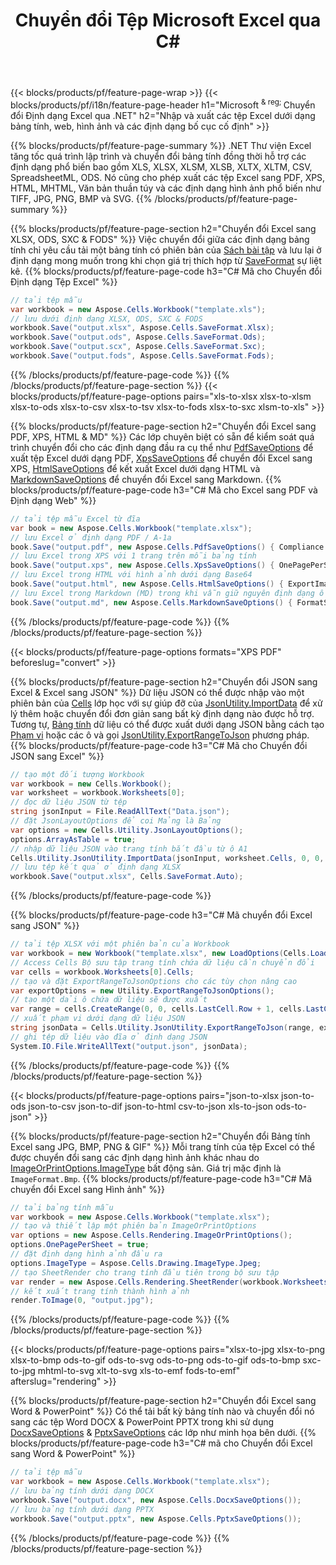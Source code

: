 ﻿---
title: Chuyển đổi Tệp Microsoft Excel qua C# 
url: /vi/net/conversion/
description: Chuyển đổi Excel XLS, XLSX, ODS, CSV sang PDF, XPS, HTML, JPEG, HTML và nhiều định dạng phổ biến khác chỉ với vài dòng mã C#.
---
{{< blocks/products/pf/feature-page-wrap >}}
{{< blocks/products/pf/i18n/feature-page-header h1="Microsoft <sup> & reg; </sup> Chuyển đổi Định dạng Excel qua .NET" h2="Nhập và xuất các tệp Excel dưới dạng bảng tính, web, hình ảnh và các định dạng bố cục cố định" >}}

{{% blocks/products/pf/feature-page-summary %}}
.NET Thư viện Excel tăng tốc quá trình lập trình và chuyển đổi bảng tính đồng thời hỗ trợ các định dạng phổ biến bao gồm XLS, XLSX, XLSM, XLSB, XLTX, XLTM, CSV, SpreadsheetML, ODS. Nó cũng cho phép xuất các tệp Excel sang PDF, XPS, HTML, MHTML, Văn bản thuần túy và các định dạng hình ảnh phổ biến như TIFF, JPG, PNG, BMP và SVG.
{{% /blocks/products/pf/feature-page-summary %}}

{{% blocks/products/pf/feature-page-section h2="Chuyển đổi Excel sang XLSX, ODS, SXC & FODS" %}}
Việc chuyển đổi giữa các định dạng bảng tính chỉ yêu cầu tải một bảng tính có phiên bản của [Sách bài tập](https://reference.aspose.com/cells/net/aspose.cells/workbook) và lưu lại ở định dạng mong muốn trong khi chọn giá trị thích hợp từ [SaveFormat](https://reference.aspose.com/cells/net/aspose.cells/saveformat) sự liệt kê.
{{% blocks/products/pf/feature-page-code h3="C# Mã cho Chuyển đổi Định dạng Tệp Excel" %}}

```cs
// tải tệp mẫu
var workbook = new Aspose.Cells.Workbook("template.xls");
// lưu dưới định dạng XLSX, ODS, SXC & FODS
workbook.Save("output.xlsx", Aspose.Cells.SaveFormat.Xlsx);
workbook.Save("output.ods", Aspose.Cells.SaveFormat.Ods);
workbook.Save("output.scx", Aspose.Cells.SaveFormat.Sxc);
workbook.Save("output.fods", Aspose.Cells.SaveFormat.Fods);

```
{{% /blocks/products/pf/feature-page-code %}}
{{% /blocks/products/pf/feature-page-section %}}
{{< blocks/products/pf/feature-page-options pairs="xls-to-xlsx xlsx-to-xlsm xlsx-to-ods xlsx-to-csv xlsx-to-tsv xlsx-to-fods xlsx-to-sxc xlsm-to-xls" >}}


{{% blocks/products/pf/feature-page-section h2="Chuyển đổi Excel sang PDF, XPS, HTML & MD" %}}
Các lớp chuyên biệt có sẵn để kiểm soát quá trình chuyển đổi cho các định dạng đầu ra cụ thể như [PdfSaveOptions](https://reference.aspose.com/cells/net/aspose.cells/pdfsaveoptions) để xuất tệp Excel dưới dạng PDF, [XpsSaveOptions](https://reference.aspose.com/cells/net/aspose.cells/xpssaveoptions) để chuyển đổi Excel sang XPS, [HtmlSaveOptions](https://reference.aspose.com/cells/net/aspose.cells/htmlsaveoptions) để kết xuất Excel dưới dạng HTML và [MarkdownSaveOptions](https://reference.aspose.com/cells/net/aspose.cells/markdownsaveoptions) để chuyển đổi Excel sang Markdown. 
{{% blocks/products/pf/feature-page-code h3="C# Mã cho Excel sang PDF và Định dạng Web" %}}

```cs
// tải tệp mẫu Excel từ đĩa
var book = new Aspose.Cells.Workbook("template.xlsx");
// lưu Excel ở định dạng PDF / A-1a
book.Save("output.pdf", new Aspose.Cells.PdfSaveOptions() { Compliance = PdfComplianceVersion.PdfA1a });
// lưu Excel trong XPS với 1 trang trên mỗi bảng tính
book.Save("output.xps", new Aspose.Cells.XpsSaveOptions() { OnePagePerSheet = true });
// lưu Excel trong HTML với hình ảnh dưới dạng Base64
book.Save("output.html", new Aspose.Cells.HtmlSaveOptions() { ExportImagesAsBase64 = true });
// lưu Excel trong Markdown (MD) trong khi vẫn giữ nguyên định dạng ô
book.Save("output.md", new Aspose.Cells.MarkdownSaveOptions() { FormatStrategy = Cells.CellValueFormatStrategy.CellStyle });

```
{{% /blocks/products/pf/feature-page-code %}}
{{% /blocks/products/pf/feature-page-section %}}

{{< blocks/products/pf/feature-page-options formats="XPS PDF" beforeslug="convert" >}}

{{% blocks/products/pf/feature-page-section h2="Chuyển đổi JSON sang Excel & Excel sang JSON" %}}
Dữ liệu JSON có thể được nhập vào một phiên bản của [Cells](https://reference.aspose.com/cells/net/aspose.cells/cells) lớp học với sự giúp đỡ của [JsonUtility.ImportData](https://reference.aspose.com/cells/net/aspose.cells.utility/jsonutility/methods/importdata) để xử lý thêm hoặc chuyển đổi đơn giản sang bất kỳ định dạng nào được hỗ trợ. Tương tự, [Bảng tính](https://reference.aspose.com/cells/net/aspose.cells/worksheet) dữ liệu có thể được xuất dưới dạng JSON bằng cách tạo [Phạm vi](https://reference.aspose.com/cells/net/aspose.cells/range) hoặc các ô và gọi [JsonUtility.ExportRangeToJson](https://reference.aspose.com/cells/net/aspose.cells.utility/jsonutility/methods/exportrangetojson) phương pháp.
{{% blocks/products/pf/feature-page-code h3="C# Mã cho Chuyển đổi JSON sang Excel" %}}
```cs
// tạo một đối tượng Workbook
var workbook = new Cells.Workbook();
var worksheet = workbook.Worksheets[0];
// đọc dữ liệu JSON từ tệp
string jsonInput = File.ReadAllText("Data.json");
// đặt JsonLayoutOptions để coi Mảng là Bảng
var options = new Cells.Utility.JsonLayoutOptions();
options.ArrayAsTable = true;
// nhập dữ liệu JSON vào trang tính bắt đầu từ ô A1
Cells.Utility.JsonUtility.ImportData(jsonInput, worksheet.Cells, 0, 0, options);
// lưu tệp kết quả ở định dạng XLSX
workbook.Save("output.xlsx", Cells.SaveFormat.Auto); 

```
{{% /blocks/products/pf/feature-page-code %}}

{{% blocks/products/pf/feature-page-code h3="C# Mã chuyển đổi Excel sang JSON" %}}
```cs
// tải tệp XLSX với một phiên bản của Workbook
var workbook = new Workbook("template.xlsx", new LoadOptions(Cells.LoadFormat.Auto));
// Access Cells Bộ sưu tập trang tính chứa dữ liệu cần chuyển đổi
var cells = workbook.Worksheets[0].Cells;
// tạo và đặt ExportRangeToJsonOptions cho các tùy chọn nâng cao
var exportOptions = new Utility.ExportRangeToJsonOptions();
// tạo một dải ô chứa dữ liệu sẽ được xuất
var range = cells.CreateRange(0, 0, cells.LastCell.Row + 1, cells.LastCell.Column + 1);
// xuất phạm vi dưới dạng dữ liệu JSON
string jsonData = Cells.Utility.JsonUtility.ExportRangeToJson(range, exportOptions);
// ghi tệp dữ liệu vào đĩa ở định dạng JSON
System.IO.File.WriteAllText("output.json", jsonData); 

```
{{% /blocks/products/pf/feature-page-code %}}
{{% /blocks/products/pf/feature-page-section %}}

{{< blocks/products/pf/feature-page-options pairs="json-to-xlsx json-to-ods json-to-csv json-to-dif json-to-html csv-to-json xls-to-json ods-to-json" >}}

{{% blocks/products/pf/feature-page-section h2="Chuyển đổi Bảng tính Excel sang JPG, BMP, PNG & GIF" %}}
Mỗi trang tính của tệp Excel có thể được chuyển đổi sang các định dạng hình ảnh khác nhau do [ImageOrPrintOptions.ImageType](https://reference.aspose.com/cells/net/aspose.cells.rendering/imageorprintoptions/properties/imagetype) bất động sản. Giá trị mặc định là `ImageFormat.Bmp`.
{{% blocks/products/pf/feature-page-code h3="C# Mã chuyển đổi Excel sang Hình ảnh" %}}
```cs
// tải bảng tính mẫu
var workbook = new Aspose.Cells.Workbook("template.xlsx");
// tạo và thiết lập một phiên bản ImageOrPrintOptions
var options = new Aspose.Cells.Rendering.ImageOrPrintOptions();
options.OnePagePerSheet = true;
// đặt định dạng hình ảnh đầu ra
options.ImageType = Aspose.Cells.Drawing.ImageType.Jpeg;
// tạo SheetRender cho trang tính đầu tiên trong bộ sưu tập
var render = new Aspose.Cells.Rendering.SheetRender(workbook.Worksheets[0], options);
// kết xuất trang tính thành hình ảnh
render.ToImage(0, "output.jpg");

```
{{% /blocks/products/pf/feature-page-code %}}
{{% /blocks/products/pf/feature-page-section %}}

{{< blocks/products/pf/feature-page-options pairs="xlsx-to-jpg xlsx-to-png xlsx-to-bmp ods-to-gif ods-to-svg ods-to-png ods-to-gif ods-to-bmp sxc-to-jpg mhtml-to-svg xlt-to-svg xls-to-emf fods-to-emf" afterslug="rendering" >}}

{{% blocks/products/pf/feature-page-section h2="Chuyển đổi Excel sang Word & PowerPoint" %}}
Có thể tải bất kỳ bảng tính nào và chuyển đổi nó sang các tệp Word DOCX & PowerPoint PPTX trong khi sử dụng [DocxSaveOptions](https://reference.aspose.com/cells/net/aspose.cells/docxsaveoptions) & [PptxSaveOptions](https://reference.aspose.com/cells/net/aspose.cells/pptxsaveoptions) các lớp như minh họa bên dưới.
{{% blocks/products/pf/feature-page-code h3="C# mã cho Chuyển đổi Excel sang Word & PowerPoint" %}}
```cs
// tải tệp mẫu
var workbook = new Aspose.Cells.Workbook("template.xlsx");
// lưu bảng tính dưới dạng DOCX
workbook.Save("output.docx", new Aspose.Cells.DocxSaveOptions());
// lưu bảng tính dưới dạng PPTX
workbook.Save("output.pptx", new Aspose.Cells.PptxSaveOptions());

```
{{% /blocks/products/pf/feature-page-code %}}
{{% /blocks/products/pf/feature-page-section %}}